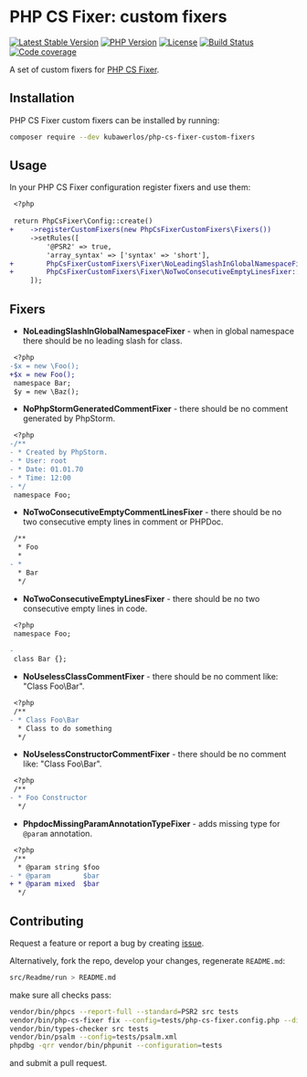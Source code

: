 # PHP CS Fixer: custom fixers

[![Latest Stable Version](https://img.shields.io/packagist/v/kubawerlos/php-cs-fixer-custom-fixers.svg)](https://packagist.org/packages/kubawerlos/php-cs-fixer-custom-fixers)
[![PHP Version](https://img.shields.io/badge/php-%5E7.1-8892BF.svg)](https://php.net)
[![License](https://img.shields.io/github/license/kubawerlos/php-cs-fixer-custom-fixers.svg)](https://packagist.org/packages/kubawerlos/php-cs-fixer-custom-fixers)
[![Build Status](https://img.shields.io/travis/kubawerlos/php-cs-fixer-custom-fixers/master.svg)](https://travis-ci.org/kubawerlos/php-cs-fixer-custom-fixers)
[![Code coverage](https://img.shields.io/codecov/c/github/kubawerlos/php-cs-fixer-custom-fixers.svg?label=code%20coverage)](https://codecov.io/gh/kubawerlos/php-cs-fixer-custom-fixers)

A set of custom fixers for [PHP CS Fixer](https://github.com/FriendsOfPHP/PHP-CS-Fixer).

## Installation
PHP CS Fixer custom fixers can be installed by running:
```bash
composer require --dev kubawerlos/php-cs-fixer-custom-fixers
```


## Usage
In your PHP CS Fixer configuration register fixers and use them:
```diff
 <?php
 
 return PhpCsFixer\Config::create()
+    ->registerCustomFixers(new PhpCsFixerCustomFixers\Fixers())
     ->setRules([
         '@PSR2' => true,
         'array_syntax' => ['syntax' => 'short'],
+        PhpCsFixerCustomFixers\Fixer\NoLeadingSlashInGlobalNamespaceFixer::name() => true,
+        PhpCsFixerCustomFixers\Fixer\NoTwoConsecutiveEmptyLinesFixer::name() => true,
     ]);

```


## Fixers
- **NoLeadingSlashInGlobalNamespaceFixer** - when in global namespace there should be no leading slash for class.
```diff
 <?php 
-$x = new \Foo();
+$x = new Foo();
 namespace Bar;
 $y = new \Baz();

```

- **NoPhpStormGeneratedCommentFixer** - there should be no comment generated by PhpStorm.
```diff
 <?php
-/**
- * Created by PhpStorm.
- * User: root
- * Date: 01.01.70
- * Time: 12:00
- */
 namespace Foo;

```

- **NoTwoConsecutiveEmptyCommentLinesFixer** - there should be no two consecutive empty lines in comment or PHPDoc.
```diff
 /**
  * Foo
  *
- *
  * Bar
  */

```

- **NoTwoConsecutiveEmptyLinesFixer** - there should be no two consecutive empty lines in code.
```diff
 <?php
 namespace Foo;
 
-
 class Bar {};

```

- **NoUselessClassCommentFixer** - there should be no comment like: "Class Foo\Bar".
```diff
 <?php
 /**
- * Class Foo\Bar
  * Class to do something
  */

```

- **NoUselessConstructorCommentFixer** - there should be no comment like: "Class Foo\Bar".
```diff
 <?php
 /**
- * Foo Constructor
  */

```

- **PhpdocMissingParamAnnotationTypeFixer** - adds missing type for `@param` annotation.
```diff
 <?php
 /**
  * @param string $foo
- * @param        $bar
+ * @param mixed  $bar
  */

```


## Contributing
Request a feature or report a bug by creating [issue](https://github.com/kubawerlos/php-cs-fixer-custom-fixers/issues).

Alternatively, fork the repo, develop your changes, regenerate `README.md`:
```bash
src/Readme/run > README.md
```
make sure all checks pass:
```bash
vendor/bin/phpcs --report-full --standard=PSR2 src tests
vendor/bin/php-cs-fixer fix --config=tests/php-cs-fixer.config.php --diff --dry-run
vendor/bin/types-checker src tests
vendor/bin/psalm --config=tests/psalm.xml
phpdbg -qrr vendor/bin/phpunit --configuration=tests
```
and submit a pull request.
